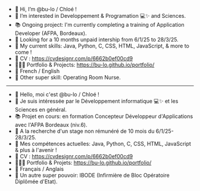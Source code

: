 - 👋 Hi, I’m @bu-lo / Chloé !
- 👀 I’m interested in Developpement & Programation 💻✨ and Sciences.
- 📚 Ongoing project: I'm currently completing a training of Application Developer (AFPA, Bordeaux).
- 🔎 Looking for a 10 months unpaid intership from 6/1/25 to 28/3/25.
- 🚀 My current skills: Java, Python, C, CSS, HTML, JavaScript, & more to come !
- 📄 CV : https://cvdesignr.com/p/6662b0ef00cd9
- 👩🏼‍💻 Portfolio & Projects: https://bu-lo.github.io/portfolio/
- 👄 French / English
- 💉 Other super skill: Operating Room Nurse.
_________________________________________________________________________________________________________________________________
- 👋 Hello, moi c'est @bu-lo / Chloé !
- 👀 Je suis intéressée par le Développement informatique 💻✨ et les Sciences en général.
- 📚 Projet en cours: en formation Concepteur Développeur d'Applications avec l'AFPA Bordeaux (niv.6).
- 🔎 A la recherche d'un stage non rémunéré de 10 mois du 6/1/25-28/3/25.
- 🚀 Mes compétences actuelles: Java, Python, C, CSS, HTML, JavaScript & plus à l'avenir !
- 📄 CV : https://cvdesignr.com/p/6662b0ef00cd9
- 👩🏼‍💻 Portfolio & Projets: https://bu-lo.github.io/portfolio/
- 👄 Français / Anglais
- 💉 Un autre super pouvoir: IBODE (Infirmière de Bloc Opératoire Diplômée d'Etat).
<!---
bu-lo/bu-lo is a ✨ special ✨ repository because its `README.md` (this file) appears on your GitHub profile.
You can click the Preview link to take a look at your changes.
--->
